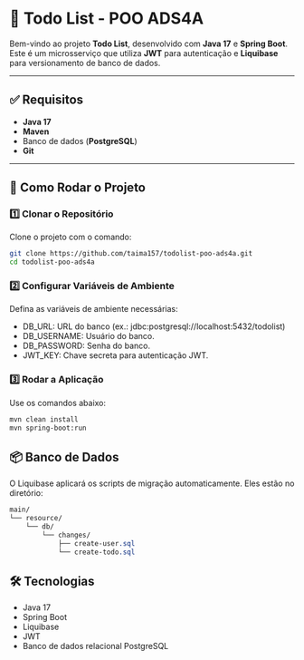 # 📝 Todo List - POO ADS4A

Bem-vindo ao projeto **Todo List**, desenvolvido com **Java 17** e **Spring Boot**. Este é um microsserviço que utiliza **JWT** para autenticação e **Liquibase** para versionamento de banco de dados.

---

## ✅ Requisitos
- **Java 17**
- **Maven**
- Banco de dados (**PostgreSQL**)
- **Git**

---

## 🚀 Como Rodar o Projeto

### 1️⃣ Clonar o Repositório
Clone o projeto com o comando:
```bash
git clone https://github.com/taima157/todolist-poo-ads4a.git
cd todolist-poo-ads4a
```
### 2️⃣ Configurar Variáveis de Ambiente
Defina as variáveis de ambiente necessárias:

- DB_URL: URL do banco (ex.: jdbc:postgresql://localhost:5432/todolist)
- DB_USERNAME: Usuário do banco.
- DB_PASSWORD: Senha do banco.
- JWT_KEY: Chave secreta para autenticação JWT.

### 3️⃣ Rodar a Aplicação
Use os comandos abaixo:

``` bash
mvn clean install
mvn spring-boot:run
```

## 📦 Banco de Dados
O Liquibase aplicará os scripts de migração automaticamente. Eles estão no diretório:


```css
main/
└── resource/
    └── db/
        └── changes/
            ├── create-user.sql
            └── create-todo.sql
```

## 🛠️ Tecnologias
- Java 17
- Spring Boot
- Liquibase 
- JWT
- Banco de dados relacional PostgreSQL
